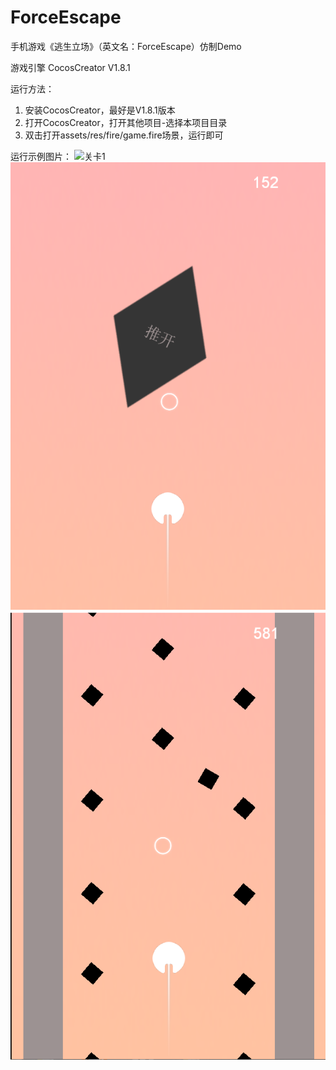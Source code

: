# ForceEscape

手机游戏《逃生立场》（英文名：ForceEscape）仿制Demo

游戏引擎 CocosCreator V1.8.1

运行方法：
1. 安装CocosCreator，最好是V1.8.1版本
2. 打开CocosCreator，打开其他项目-选择本项目目录
3. 双击打开assets/res/fire/game.fire场景，运行即可

运行示例图片：
![关卡1](https://github.com/dxxia/ForceEscape/tree/master/runpic/runpic_1.png)
![关卡2](runpic/runpic_2.png)
![关卡3](runpic/runpic_3.png)
